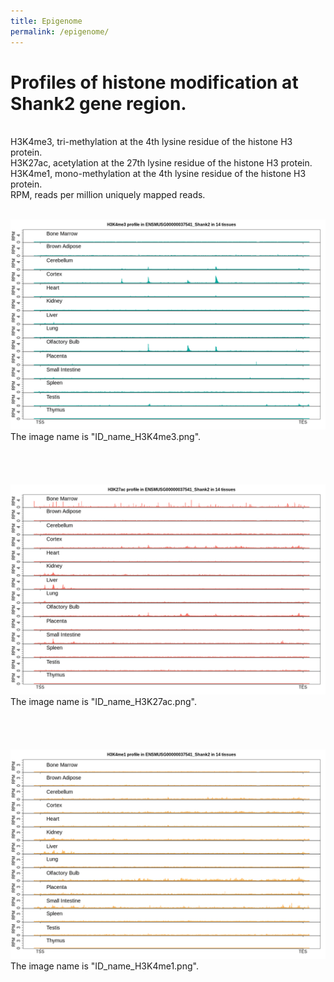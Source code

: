 ```yaml
---
title: Epigenome
permalink: /epigenome/
--- 
```

# Profiles of histone modification at Shank2 gene region. <br>
 <br>
H3K4me3, tri-methylation at the 4th lysine residue of the histone H3 protein. <br>
H3K27ac, acetylation at the 27th lysine residue of the histone H3 protein. <br>
H3K4me1, mono-methylation at the 4th lysine residue of the histone H3 protein. <br>
RPM, reads per million uniquely mapped reads. <br>
 <br>

<img width="800" src="/img/ENSMUSG00000037541_Shank2_H3K4me3.png" data-action="zoom"> <br>
The image name is "ID_name_H3K4me3.png". <br>
 <br>
 <br>
 <br>
 <br>
<img width="800" src="/img/ENSMUSG00000037541_Shank2_H3K27ac.png" data-action="zoom"> <br>
The image name is "ID_name_H3K27ac.png". <br>
 <br>
 <br>
 <br>
 <br>
<img width="800" src="/img/ENSMUSG00000037541_Shank2_H3K4me1.png" data-action="zoom"> <br>
The image name is "ID_name_H3K4me1.png". <br>
 <br>




